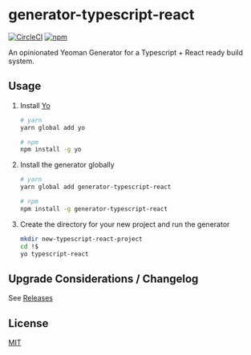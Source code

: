 # generator-typescript-react
[![CircleCI](https://img.shields.io/circleci/token/TOKEN/project/github/nomcopter/generator-typescript-react/master.svg)](https://circleci.com/gh/nomcopter/generator-typescript-react)
[![npm](https://img.shields.io/npm/v/generator-typescript-react.svg)](https://www.npmjs.com/package/generator-typescript-react)

An opinionated Yeoman Generator for a Typescript + React ready build system.

## Usage

1. Install [Yo](http://yeoman.io/)

    ```bash
    # yarn
    yarn global add yo

    # npm
    npm install -g yo
    ```
1. Install the generator globally

    ```bash
    # yarn
    yarn global add generator-typescript-react

    # npm
    npm install -g generator-typescript-react
    ```
1. Create the directory for your new project and run the generator

    ```bash
    mkdir new-typescript-react-project
    cd !$
    yo typescript-react
    ```

## Upgrade Considerations / Changelog

See [Releases](https://github.com/palantir/react-mosaic/releases)

## License
[MIT](./LICENSE)

